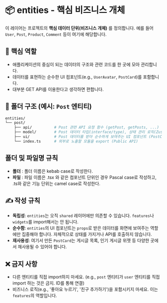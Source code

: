 # 📦 entities - 핵심 비즈니스 개체

이 레이어는 프로젝트의 **핵심 데이터 단위(비즈니스 개체)** 를 정의합니다. 예를 들어 `User`, `Post`, `Product`, `Comment` 등이 여기에 해당합니다.

## 🎯 핵심 역할

- 애플리케이션의 중심이 되는 데이터의 구조와 관련 코드를 한 곳에 모아 관리합니다.
- 데이터를 표현하는 순수한 UI 컴포넌트(e.g., `UserAvatar`, `PostCard`)를 포함합니다.
- 대부분 GET API를 이용한다고 생각하면 편합니다.

## 📁 폴더 구조 (예시: `Post` 엔티티)

```bash
entities/
└── post/
    ├── api/          # Post 관련 API 요청 함수 (getPost, getPosts, ...)
    ├── model/        # Post 데이터 타입(interface/type), 상태 관리 로직(Zustand, Jotai)
    ├── ui/           # Post 데이터를 받아 순수하게 보여주는 UI 컴포넌트 (PostCard.tsx, PostAuthor.tsx)
    └── index.ts      # 외부로 노출할 모듈을 export (Public API)
```

## 폴더 및 파일명 규칙

- **폴더** : 폴더 이름은 kebab case로 작성한다.
- **파일** : 파일 이름은 .tsx 와 같은 컴포넌트 단위인 경우 Pascal case로 작성하고, .ts와 같은 기능 단위는 camel case로 작성한다.

## ✍️ 작성 규칙

- **독립성**: `entities`는 오직 `shared` 레이어에만 의존할 수 있습니다. `features`나 `widgets`를 import해서는 안 됩니다.
- **순수함**: `entities`의 UI 컴포넌트는 `props`로 받은 데이터를 화면에 보여주는 역할에만 집중해야 합니다. 자체적으로 상태를 가지거나 API를 호출하지 않습니다.
- **재사용성**: 여기서 만든 `PostCard`는 게시글 목록, 인기 게시글 위젯 등 다양한 곳에서 재사용될 수 있어야 합니다.

## ❌ 금지 사항

- 다른 엔티티를 직접 import하지 마세요. (e.g., `post` 엔티티가 `user` 엔티티를 직접 import 하는 것은 금지. ID를 통해 연결)
- 비즈니스 로직(e.g., '좋아요 누르기', '친구 추가하기')을 포함시키지 마세요. 이는 `features`의 역할입니다.
